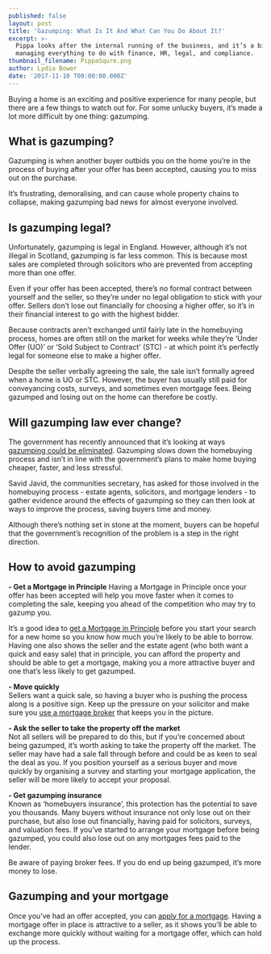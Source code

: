 ```yaml
---
published: false
layout: post
title: 'Gazumping: What Is It And What Can You Do About It?'
excerpt: >-
  Pippa looks after the internal running of the business, and it’s a big role -
  managing everything to do with finance, HR, legal, and compliance.   
thumbnail_filename: PippaSqure.png
author: Lydia Bower
date: '2017-11-10 T00:00:00.000Z'
---
```

Buying a home is an exciting and positive experience for many people, but there are a few things to watch out for. For some unlucky buyers, it’s made a lot more difficult by one thing: gazumping. 

## What is gazumping?
Gazumping is when another buyer outbids you on the home you’re in the process of buying after your offer has been accepted, causing you to miss out on the purchase. 

It’s frustrating, demoralising, and can cause whole property chains to collapse, making gazumping bad news for almost everyone involved. 

## Is gazumping legal?
Unfortunately, gazumping is legal in England. However, although it’s not illegal in Scotland, gazumping is far less common. This is because most sales are completed through solicitors who are prevented from accepting more than one offer.  

Even if your offer has been accepted, there’s no formal contract between yourself and the seller, so they’re under no legal obligation to stick with your offer. Sellers don’t lose out financially for choosing a higher offer, so it’s in their financial interest to go with the highest bidder. 

Because contracts aren’t exchanged until fairly late in the homebuying process, homes are often still on the market for weeks while they’re ‘Under Offer (UO)’ or ‘Sold Subject to Contract’ (STC) - at which point it’s perfectly legal for someone else to make a higher offer. 

Despite the seller verbally agreeing the sale, the sale isn’t formally agreed when a home is UO or STC. However, the buyer has usually still paid for conveyancing costs, surveys, and sometimes even mortgage fees. Being gazumped and losing out on the home can therefore be costly. 

## Will gazumping law ever change?
The government has recently announced that it’s looking at ways [gazumping could be eliminated](https://www.mortgageintroducer.com/government-consults-tackling-gazumping-reaction/#.Wfda2BO0O3U). Gazumping slows down the homebuying process and isn’t in line with the government’s plans to make home buying cheaper, faster, and less stressful.

Savid Javid, the communities secretary, has asked for those involved in the homebuying process - estate agents, solicitors, and mortgage lenders - to gather evidence around the effects of gazumping so they can then look at ways to improve the process, saving buyers time and money. 

Although there’s nothing set in stone at the moment, buyers can be hopeful that the government’s recognition of the problem is a step in the right direction.

## How to avoid gazumping

**- Get a Mortgage in Principle**
Having a Mortgage in Principle once your offer has been accepted will help you move faster when it comes to completing the sale, keeping you ahead of the competition who may try to gazump you. 

It’s a good idea to [get a Mortgage in Principle](https://apply.trussle.com/affordability-calculator?UTM_source=BL&UTM_medium=Blog&UTM_campaign=BL_101117) before you start your search for a new home so you know how much you’re likely to be able to borrow. Having one also shows the seller and the estate agent (who both want a quick and easy sale) that in principle, you can afford the property and should be able to get a mortgage, making you a more attractive buyer and one that’s less likely to get gazumped. 

**- Move quickly**  
Sellers want a quick sale, so having a buyer who is pushing the process along is a positive sign. Keep up the pressure on your solicitor and make sure you [use a mortgage broker](https://trussle.com/?UTM_source=BL&UTM_medium=Blog&UTM_campaign=BL_101117) that keeps you in the picture. 

**- Ask the seller to take the property off the market**  
Not all sellers will be prepared to do this, but if you’re concerned about being gazumped, it’s worth asking to take the property off the market. The seller may have had a sale fall through before and could be as keen to seal the deal as you. If you position yourself as a serious buyer and move quickly by organising a survey and starting your mortgage application, the seller will be more likely to accept your proposal. 

**- Get gazumping insurance**  
Known as ‘homebuyers insurance’, this protection has the potential to save you thousands. Many buyers without insurance not only lose out on their purchase, but also lose out financially, having paid for solicitors, surveys, and valuation fees. If you’ve started to arrange your mortgage before being gazumped, you could also lose out on any mortgages fees paid to the lender.

Be aware of paying broker fees. If you do end up being gazumped, it’s more money to lose. 

## Gazumping and your mortgage
Once you’ve had an offer accepted, you can [apply for a mortgage](https://apply.trussle.com/affordability-calculator-offer-accepted?UTM_source=BL&UTM_medium=Blog&UTM_campaign=BL_101117). Having a mortgage offer in place is attractive to a seller, as it shows you’ll be able to exchange more quickly without waiting for a mortgage offer, which can hold up the process.
